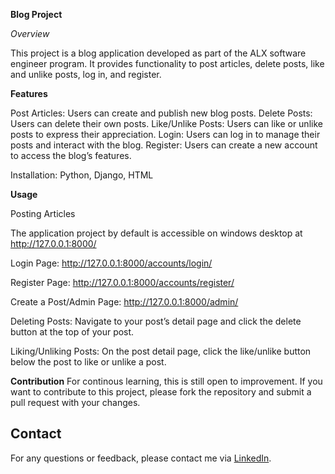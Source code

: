 **Blog Project**


*Overview*


This project is a blog application developed as part of the ALX software engineer program. It provides functionality to post articles, delete posts, like and unlike posts, log in, and register.

**Features**


Post Articles: Users can create and publish new blog posts.
Delete Posts: Users can delete their own posts.
Like/Unlike Posts: Users can like or unlike posts to express their appreciation.
Login: Users can log in to manage their posts and interact with the blog.
Register: Users can create a new account to access the blog’s features.

Installation: Python, Django, HTML

**Usage**


Posting Articles

The application project by default is accessible on windows desktop at http://127.0.0.1:8000/

Login Page: http://127.0.0.1:8000/accounts/login/

Register Page: http://127.0.0.1:8000/accounts/register/

Create a Post/Admin Page: http://127.0.0.1:8000/admin/

Deleting Posts: Navigate to your post’s detail page and click the delete button at the top of your post.

Liking/Unliking Posts: On the post detail page, click the like/unlike button below the post to like or unlike a post.

**Contribution**
For continous learning, this is still open to improvement. If you want to contribute to this project, please fork the repository and submit a pull request with your changes.

## Contact
For any questions or feedback, please contact me via [LinkedIn](https://www.linkedin.com/in/akonusoh/).
